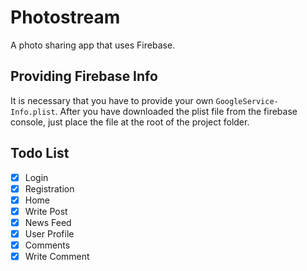 # Photostream

A photo sharing app that uses Firebase.

## Providing Firebase Info

It is necessary that you have to provide your own `GoogleService-Info.plist`. After you have downloaded the plist file from the firebase console, just place the file at the root of the project folder.

## Todo List

- [X] Login
- [X] Registration
- [X] Home
- [X] Write Post
- [X] News Feed
- [X] User Profile
- [X] Comments
- [X] Write Comment
